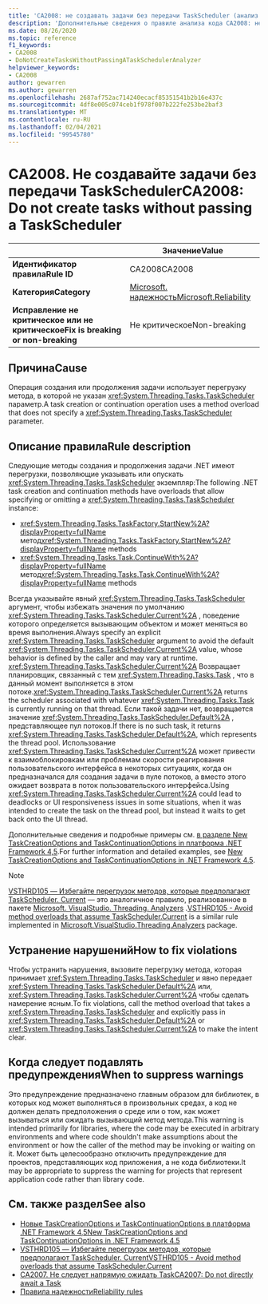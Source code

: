 ```yaml
---
title: 'CA2008: не создавать задачи без передачи TaskScheduler (анализ кода)'
description: 'Дополнительные сведения о правиле анализа кода CA2008: не создавать задачи без передачи TaskScheduler'
ms.date: 08/26/2020
ms.topic: reference
f1_keywords:
- CA2008
- DoNotCreateTasksWithoutPassingATaskSchedulerAnalyzer
helpviewer_keywords:
- CA2008
author: gewarren
ms.author: gewarren
ms.openlocfilehash: 2687af752ac714240ecacf85351541b2b16e437c
ms.sourcegitcommit: 4df8e005c074ceb1f978f007b222fe253be2baf3
ms.translationtype: MT
ms.contentlocale: ru-RU
ms.lasthandoff: 02/04/2021
ms.locfileid: "99545780"
---
```

# <a name="ca2008-do-not-create-tasks-without-passing-a-taskscheduler"></a><span data-ttu-id="68adb-103">CA2008. Не создавайте задачи без передачи TaskScheduler</span><span class="sxs-lookup"><span data-stu-id="68adb-103">CA2008: Do not create tasks without passing a TaskScheduler</span></span>

| | <span data-ttu-id="68adb-104">Значение</span><span class="sxs-lookup"><span data-stu-id="68adb-104">Value</span></span> |
|-|-|
| <span data-ttu-id="68adb-105">**Идентификатор правила**</span><span class="sxs-lookup"><span data-stu-id="68adb-105">**Rule ID**</span></span> |<span data-ttu-id="68adb-106">CA2008</span><span class="sxs-lookup"><span data-stu-id="68adb-106">CA2008</span></span>|
| <span data-ttu-id="68adb-107">**Категория**</span><span class="sxs-lookup"><span data-stu-id="68adb-107">**Category**</span></span> |[<span data-ttu-id="68adb-108">Microsoft. надежность</span><span class="sxs-lookup"><span data-stu-id="68adb-108">Microsoft.Reliability</span></span>](reliability-warnings.md)|
| <span data-ttu-id="68adb-109">**Исправление не критическое или не критическое**</span><span class="sxs-lookup"><span data-stu-id="68adb-109">**Fix is breaking or non-breaking**</span></span> |<span data-ttu-id="68adb-110">Не критическое</span><span class="sxs-lookup"><span data-stu-id="68adb-110">Non-breaking</span></span>|

## <a name="cause"></a><span data-ttu-id="68adb-111">Причина</span><span class="sxs-lookup"><span data-stu-id="68adb-111">Cause</span></span>

<span data-ttu-id="68adb-112">Операция создания или продолжения задачи использует перегрузку метода, в которой не указан <xref:System.Threading.Tasks.TaskScheduler> параметр.</span><span class="sxs-lookup"><span data-stu-id="68adb-112">A task creation or continuation operation uses a method overload that does not specify a <xref:System.Threading.Tasks.TaskScheduler> parameter.</span></span>

## <a name="rule-description"></a><span data-ttu-id="68adb-113">Описание правила</span><span class="sxs-lookup"><span data-stu-id="68adb-113">Rule description</span></span>

<span data-ttu-id="68adb-114">Следующие методы создания и продолжения задачи .NET имеют перегрузки, позволяющие указывать или опускать <xref:System.Threading.Tasks.TaskScheduler> экземпляр:</span><span class="sxs-lookup"><span data-stu-id="68adb-114">The following .NET task creation and continuation methods have overloads that allow specifying or omitting a <xref:System.Threading.Tasks.TaskScheduler> instance:</span></span>

- <span data-ttu-id="68adb-115"><xref:System.Threading.Tasks.TaskFactory.StartNew%2A?displayProperty=fullName> метод</span><span class="sxs-lookup"><span data-stu-id="68adb-115"><xref:System.Threading.Tasks.TaskFactory.StartNew%2A?displayProperty=fullName> methods</span></span>
- <span data-ttu-id="68adb-116"><xref:System.Threading.Tasks.Task.ContinueWith%2A?displayProperty=fullName> метод</span><span class="sxs-lookup"><span data-stu-id="68adb-116"><xref:System.Threading.Tasks.Task.ContinueWith%2A?displayProperty=fullName> methods</span></span>

<span data-ttu-id="68adb-117">Всегда указывайте явный <xref:System.Threading.Tasks.TaskScheduler> аргумент, чтобы избежать значения по умолчанию <xref:System.Threading.Tasks.TaskScheduler.Current%2A> , поведение которого определяется вызывающим объектом и может меняться во время выполнения.</span><span class="sxs-lookup"><span data-stu-id="68adb-117">Always specify an explicit <xref:System.Threading.Tasks.TaskScheduler> argument to avoid the default <xref:System.Threading.Tasks.TaskScheduler.Current%2A> value, whose behavior is defined by the caller and may vary at runtime.</span></span> <span data-ttu-id="68adb-118"><xref:System.Threading.Tasks.TaskScheduler.Current%2A> Возвращает планировщик, связанный с тем <xref:System.Threading.Tasks.Task> , что в данный момент выполняется в этом потоке.</span><span class="sxs-lookup"><span data-stu-id="68adb-118"><xref:System.Threading.Tasks.TaskScheduler.Current%2A> returns the scheduler associated with whatever <xref:System.Threading.Tasks.Task> is currently running on that thread.</span></span> <span data-ttu-id="68adb-119">Если такой задачи нет, возвращается значение <xref:System.Threading.Tasks.TaskScheduler.Default%2A> , представляющее пул потоков.</span><span class="sxs-lookup"><span data-stu-id="68adb-119">If there is no such task, it returns <xref:System.Threading.Tasks.TaskScheduler.Default%2A>, which represents the thread pool.</span></span> <span data-ttu-id="68adb-120">Использование <xref:System.Threading.Tasks.TaskScheduler.Current%2A> может привести к взаимоблокировкам или проблемам скорости реагирования пользовательского интерфейса в некоторых ситуациях, когда он предназначался для создания задачи в пуле потоков, а вместо этого ожидает возврата в поток пользовательского интерфейса.</span><span class="sxs-lookup"><span data-stu-id="68adb-120">Using <xref:System.Threading.Tasks.TaskScheduler.Current%2A> could lead to deadlocks or UI responsiveness issues in some situations, when it was intended to create the task on the thread pool, but instead it waits to get back onto the UI thread.</span></span>

<span data-ttu-id="68adb-121">Дополнительные сведения и подробные примеры см. [в разделе New TaskCreationOptions and TaskContinuationOptions in платформа .NET Framework 4,5](https://devblogs.microsoft.com/pfxteam/new-taskcreationoptions-and-taskcontinuationoptions-in-net-4-5/).</span><span class="sxs-lookup"><span data-stu-id="68adb-121">For further information and detailed examples, see [New TaskCreationOptions and TaskContinuationOptions in .NET Framework 4.5](https://devblogs.microsoft.com/pfxteam/new-taskcreationoptions-and-taskcontinuationoptions-in-net-4-5/).</span></span>

> [!NOTE]
> <span data-ttu-id="68adb-122">[VSTHRD105 — Избегайте перегрузок методов, которые предполагают TaskScheduler. Current](https://github.com/microsoft/vs-threading/blob/master/doc/analyzers/VSTHRD105.md) — это аналогичное правило, реализованное в пакете [Microsoft. VisualStudio. Threading. Analyzers](https://www.nuget.org/packages/Microsoft.VisualStudio.Threading.Analyzers) .</span><span class="sxs-lookup"><span data-stu-id="68adb-122">[VSTHRD105 - Avoid method overloads that assume TaskScheduler.Current](https://github.com/microsoft/vs-threading/blob/master/doc/analyzers/VSTHRD105.md) is a similar rule implemented in [Microsoft.VisualStudio.Threading.Analyzers](https://www.nuget.org/packages/Microsoft.VisualStudio.Threading.Analyzers) package.</span></span>

## <a name="how-to-fix-violations"></a><span data-ttu-id="68adb-123">Устранение нарушений</span><span class="sxs-lookup"><span data-stu-id="68adb-123">How to fix violations</span></span>

<span data-ttu-id="68adb-124">Чтобы устранить нарушения, вызовите перегрузку метода, которая принимает <xref:System.Threading.Tasks.TaskScheduler> и явно передает <xref:System.Threading.Tasks.TaskScheduler.Default%2A> или, <xref:System.Threading.Tasks.TaskScheduler.Current%2A> чтобы сделать намерение ясным.</span><span class="sxs-lookup"><span data-stu-id="68adb-124">To fix violations, call the method overload that takes a <xref:System.Threading.Tasks.TaskScheduler> and explicitly pass in <xref:System.Threading.Tasks.TaskScheduler.Default%2A> or <xref:System.Threading.Tasks.TaskScheduler.Current%2A> to make the intent clear.</span></span>

## <a name="when-to-suppress-warnings"></a><span data-ttu-id="68adb-125">Когда следует подавлять предупреждения</span><span class="sxs-lookup"><span data-stu-id="68adb-125">When to suppress warnings</span></span>

<span data-ttu-id="68adb-126">Это предупреждение предназначено главным образом для библиотек, в которых код может выполняться в произвольных средах, а код не должен делать предположения о среде или о том, как может вызываться или ожидать вызывающий метод метода.</span><span class="sxs-lookup"><span data-stu-id="68adb-126">This warning is intended primarily for libraries, where the code may be executed in arbitrary environments and where code shouldn't make assumptions about the environment or how the caller of the method may be invoking or waiting on it.</span></span> <span data-ttu-id="68adb-127">Может быть целесообразно отключить предупреждение для проектов, представляющих код приложения, а не кода библиотеки.</span><span class="sxs-lookup"><span data-stu-id="68adb-127">It may be appropriate to suppress the warning for projects that represent application code rather than library code.</span></span>

## <a name="see-also"></a><span data-ttu-id="68adb-128">См. также раздел</span><span class="sxs-lookup"><span data-stu-id="68adb-128">See also</span></span>

- [<span data-ttu-id="68adb-129">Новые TaskCreationOptions и TaskContinuationOptions в платформа .NET Framework 4,5</span><span class="sxs-lookup"><span data-stu-id="68adb-129">New TaskCreationOptions and TaskContinuationOptions in .NET Framework 4.5</span></span>](https://devblogs.microsoft.com/pfxteam/new-taskcreationoptions-and-taskcontinuationoptions-in-net-4-5/)
- [<span data-ttu-id="68adb-130">VSTHRD105 — Избегайте перегрузок методов, которые предполагают TaskScheduler. Current</span><span class="sxs-lookup"><span data-stu-id="68adb-130">VSTHRD105 - Avoid method overloads that assume TaskScheduler.Current</span></span>](https://github.com/microsoft/vs-threading/blob/master/doc/analyzers/VSTHRD105.md)
- [<span data-ttu-id="68adb-131">CA2007. Не следует напрямую ожидать Task</span><span class="sxs-lookup"><span data-stu-id="68adb-131">CA2007: Do not directly await a Task</span></span>](ca2007.md)
- [<span data-ttu-id="68adb-132">Правила надежности</span><span class="sxs-lookup"><span data-stu-id="68adb-132">Reliability rules</span></span>](reliability-warnings.md)
